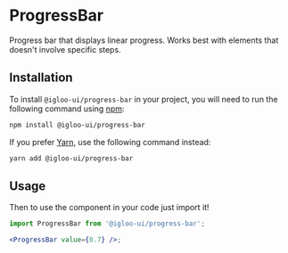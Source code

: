 # ProgressBar

Progress bar that displays linear progress. Works best with elements that doesn't involve specific steps.

<Example />

<ReferenceLinks />

## Installation

To install `@igloo-ui/progress-bar` in your project, you will need to run the following command using [npm](https://www.npmjs.com/):

```bash
npm install @igloo-ui/progress-bar
```

If you prefer [Yarn](https://classic.yarnpkg.com/en/), use the following command instead:

```bash
yarn add @igloo-ui/progress-bar
```

## Usage

Then to use the component in your code just import it!

```jsx
import ProgressBar from '@igloo-ui/progress-bar';

<ProgressBar value={0.7} />;
```
